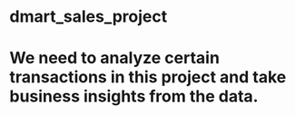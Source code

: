 # dmart_sales_project

# We need to analyze certain transactions in this project and take business insights from the data.

